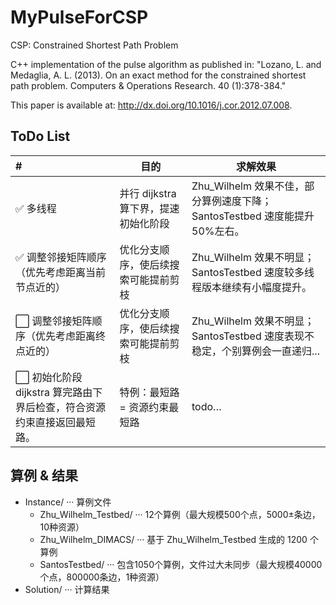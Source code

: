 # MyPulseForCSP

CSP: Constrained Shortest Path Problem

C++ implementation of the pulse algorithm as published in: "Lozano, L. and Medaglia, A. L. (2013). On an exact method for the constrained shortest path problem. Computers & Operations Research. 40 (1):378-384."

This paper is available at: http://dx.doi.org/10.1016/j.cor.2012.07.008.



## ToDo List

| #                                                            | 目的                                 | 求解效果                                                     |
| :----------------------------------------------------------- | ------------------------------------ | ------------------------------------------------------------ |
| :white_check_mark: ​多线程                                    | 并行 dijkstra 算下界，提速初始化阶段 | Zhu_Wilhelm 效果不佳，部分算例速度下降；SantosTestbed 速度能提升50%左右。 |
| :white_check_mark: 调整邻接矩阵顺序（优先考虑距离当前节点近的） | 优化分支顺序，使后续搜索可能提前剪枝 | Zhu_Wilhelm 效果不明显；SantosTestbed 速度较多线程版本继续有小幅度提升。 |
| :white_large_square: 调整邻接矩阵顺序（优先考虑距离终点近的） | 优化分支顺序，使后续搜索可能提前剪枝 | Zhu_Wilhelm 效果不明显；SantosTestbed 速度表现不稳定，个别算例会一直递归... |
| :white_large_square: 初始化阶段 dijkstra 算完路由下界后检查，符合资源约束直接返回最短路。 | 特例：最短路 = 资源约束最短路        | todo…                                                        |



## 算例 & 结果

- Instance/  ···  算例文件
  - Zhu_Wilhelm_Testbed/  ···  12个算例（最大规模500个点，5000±条边，10种资源）
  - Zhu_Wilhelm_DIMACS/  ···  基于 Zhu_Wilhelm_Testbed 生成的 1200 个算例
  - SantosTestbed/  ···  包含1050个算例，文件过大未同步（最大规模40000个点，800000条边，1种资源）
- Solution/  ···  计算结果